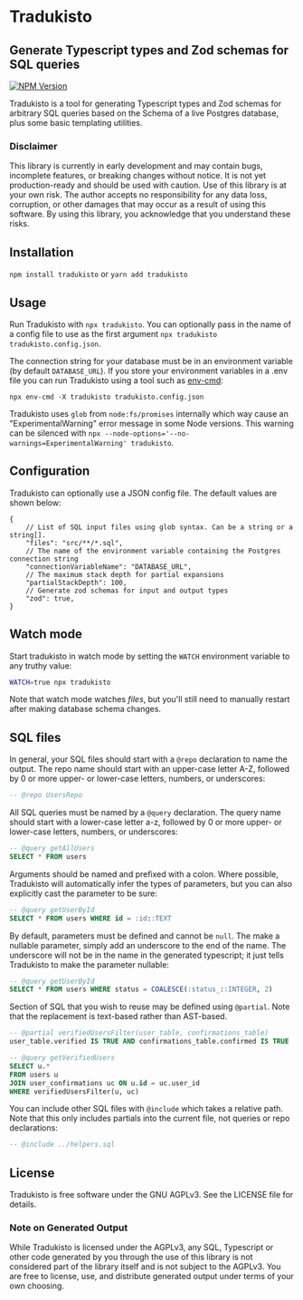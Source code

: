 # Tradukisto
## Generate Typescript types and Zod schemas for SQL queries

[![NPM Version](https://img.shields.io/npm/v/tradukisto)](https://www.npmjs.com/package/tradukisto)

Tradukisto is a tool for generating Typescript types and Zod schemas for
arbitrary SQL queries based on the Schema of a live Postgres database, plus some
basic templating utilities.

### Disclaimer

This library is currently in early development and may contain bugs, incomplete
features, or breaking changes without notice. It is not yet production-ready and
should be used with caution. Use of this library is at your own risk. The author
accepts no responsibility for any data loss, corruption, or other damages that
may occur as a result of using this software. By using this library, you
acknowledge that you understand these risks.

## Installation

`npm install tradukisto` or `yarn add tradukisto`

## Usage

Run Tradukisto with `npx tradukisto`. You can optionally pass in the name of
a config file to use as the first argument
`npx tradukisto tradukisto.config.json`.

The connection string for your database must be in an environment variable
(by default `DATABASE_URL`). If you store your environment variables in a .env
file you can run Tradukisto using a tool such as
[env-cmd](https://www.npmjs.com/package/env-cmd):

```
npx env-cmd -X tradukisto tradukisto.config.json
```

Tradukisto uses `glob` from `node:fs/promises` internally which way cause an
"ExperimentalWarning" error message in some Node versions. This warning can be
silenced with `npx --node-options='--no-warnings=ExperimentalWarning' tradukisto`.

## Configuration

Tradukisto can optionally use a JSON config file. The default values are shown
below:

```json5
{
    // List of SQL input files using glob syntax. Can be a string or a string[].
    "files": "src/**/*.sql",
    // The name of the environment variable containing the Postgres connection string
    "connectionVariableName": "DATABASE_URL",
    // The maximum stack depth for partial expansions
    "partialStackDepth": 100,
    // Generate zod schemas for input and output types
    "zod": true,
}
```

## Watch mode

Start tradukisto in watch mode by setting the `WATCH` environment variable to
any truthy value:

```sh
WATCH=true npx tradukisto
```

Note that watch mode watches _files_, but you'll still need to manually restart
after making database schema changes.

## SQL files

In general, your SQL files should start with a `@repo` declaration to name
the output. The repo name should start with an upper-case letter A-Z, followed
by 0 or more upper- or lower-case letters, numbers, or underscores:

```sql
-- @repo UsersRepo
```

All SQL queries must be named by a `@query` declaration. The query name should
start with a lower-case letter a-z, followed by 0 or more upper- or lower-case
letters, numbers, or underscores:

```sql
-- @query getAllUsers
SELECT * FROM users
```

Arguments should be named and prefixed with a colon. Where possible, Tradukisto
will automatically infer the types of parameters, but you can also explicitly
cast the parameter to be sure:

```sql
-- @query getUserById
SELECT * FROM users WHERE id = :id::TEXT
```

By default, parameters must be defined and cannot be `null`. The make a nullable
parameter, simply add an underscore to the end of the name. The underscore will
not be in the name in the generated typescript; it just tells Tradukisto to make
the parameter nullable:

```sql
-- @query getUserById
SELECT * FROM users WHERE status = COALESCE(:status_::INTEGER, 2)
```

Section of SQL that you wish to reuse may be defined using `@partial`. Note
that the replacement is text-based rather than AST-based.

```sql
-- @partial verifiedUsersFilter(user_table, confirmations_table)
user_table.verified IS TRUE AND confirmations_table.confirmed IS TRUE

-- @query getVerifiedUsers
SELECT u.*
FROM users u
JOIN user_confirmations uc ON u.id = uc.user_id
WHERE verifiedUsersFilter(u, uc)
```

You can include other SQL files with `@include` which takes a relative path.
Note that this only includes partials into the current file, not queries or repo
declarations:

```sql
-- @include ../helpers.sql
```

## License

Tradukisto is free software under the GNU AGPLv3. See the LICENSE file for
details.

### Note on Generated Output

While Tradukisto is licensed under the AGPLv3, any SQL, Typescript or other
code generated by you through the use of this library is not considered part of
the library itself and is not subject to the AGPLv3. You are free to license,
use, and distribute generated output under terms of your own choosing.
